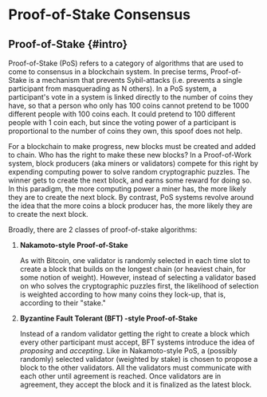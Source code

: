 # Proof-of-Stake Consensus

## Proof-of-Stake {#intro}

Proof-of-Stake (PoS) refers to a category of algorithms that are used to come to consensus in a blockchain system. In precise terms, Proof-of-Stake is a mechanism that prevents Sybil-attacks (i.e. prevents a single participant from masquerading as N others). In a PoS system, a participant's vote in a system is linked directly to the number of coins they have, so that a person who only has 100 coins cannot pretend to be 1000 different people with 100 coins each. It could pretend to 100 different people with 1 coin each, but since the voting power of a participant is proportional to the number of coins they own, this spoof does not help.

For a blockchain to make progress, new blocks must be created and added to chain. Who has the right to make these new blocks? In a Proof-of-Work system, block producers (aka miners or validators) compete for this right by expending computing power to solve random cryptographic puzzles. The winner gets to create the next block, and earns some reward for doing so. In this paradigm, the more computing power a miner has, the more likely they are to create the next block. By contrast, PoS systems revolve around the idea that the more coins a block producer has, the more likely they are to create the next block.

Broadly, there are 2 classes of proof-of-stake algorithms:

1. **Nakamoto-style Proof-of-Stake**

    As with Bitcoin, one validator is randomly selected in each time slot to create a block that builds on the longest chain (or heaviest chain, for some notion of weight). However, instead of selecting a validator based on who solves the cryptographic puzzles first, the likelihood of selection is weighted according to how many coins they lock-up, that is, according to their "stake."

2. **Byzantine Fault Tolerant (BFT) -style Proof-of-Stake**

    Instead of a random validator getting the right to create a block which every other participant must accept, BFT systems introduce the idea of *proposing* and *accepting*. Like in Nakamoto-style PoS, a (possibly randomly) selected validator (weighted by stake) is chosen to propose a block to the other validators. All the validators must communicate with each other until agreement is reached. Once validators are in agreement, they accept the block and it is finalized as the latest block.
